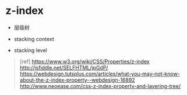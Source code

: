# z-index

- 层级树

- stacking context

- stacking level

> [ref]
https://www.w3.org/wiki/CSS/Properties/z-index
http://jsfiddle.net/SELFHTML/jpGdP/
https://webdesign.tutsplus.com/articles/what-you-may-not-know-about-the-z-index-property--webdesign-16892
http://www.neoease.com/css-z-index-property-and-layering-tree/
